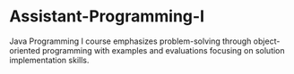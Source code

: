 # Assistant-Programming-I
 Java Programming I course emphasizes problem-solving through object-oriented programming with examples and evaluations focusing on solution implementation skills.
